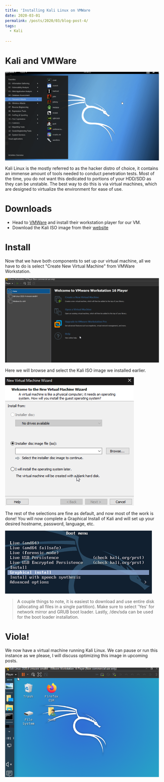 ```yaml
---
title: 'Installing Kali Linux on VMWare                                                    '
date: 2020-03-01
permalink: /posts/2020/03/blog-post-4/
tags:
  - Kali

---
```

# Kali and VMWare

![Kali](/images/Kali/kali.png)

Kali Linux is the mostly referred to as the hacker distro of choice, it contains an immense amount of tools needed to conduct penetration tests. Most of the time, you do not want this dedicated to portions of your HDD/SDD as they can be unstable. The best way to do this is via virtual machines, which are designed to virtualize the environment for ease of use. 

# Downloads

* Head to [VMWare](https://www.vmware.com/products/workstation-player/workstation-player-evaluation.html) and install their workstation player for our VM.
* Download the Kali ISO image from their [website](https://www.kali.org/downloads/)

# Install

Now that we have both components to set up our virtual machine, all we have to do is select "Create New Virtual Machine" from VMWare Workstation.

![Install1](/images/Kali/AddNew.png)

Here we will browse and select the Kali ISO image we installed earlier.

![Install2](/images/Kali/SelectISO.png)

The rest of the selections are fine as default, and now most of the work is done! You will now complete a Graphical Install of Kali and will set up your desired hostname, password, language, etc.

![Install3](/images/Kali/GraphicalInstall.png)

> A couple things to note, it is easiest to download and use entire disk (allocating all files in a single partition). Make sure to select 'Yes' for network mirror and GRUB boot loader. Lastly, /dev/sda can be used for the boot loader installation.
> 

# Viola!

We now have a virtual machine running Kali Linux. We can pause or run this instance as we please, I will discuss optimizing this image in upcoming posts.

![Viola](/images/Kali/complete.png)



